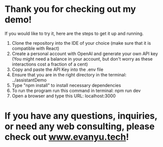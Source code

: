 # Thank you for checking out my demo!
If you would like to try it, here are the steps to get it up and running.

1. Clone the repository into the IDE of your choice (make sure that it is compatible with React)
2. Create a personal account with OpenAI and generate your own API key (You might need a balance in your account, but don't worry as these interactions cost a fraction of a cent)
3. Copy and paste the API Key into the .env file
4. Ensure that you are in the right directory in the terminal: ../assistantDemo
5. Type "npm install" to install necessary dependencies
6. To run the program run this command in terminal: npm run dev
7. Open a browser and type this URL: localhost:3000

# If you have any questions, inquiries, or need any web consulting, please check out www.evanyu.tech!

